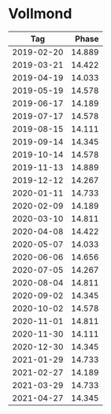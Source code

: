 # Vollmond
    
Tag        | Phase
-----------|------:
2019-02-20 | 14.889
2019-03-21 | 14.422
2019-04-19 | 14.033
2019-05-19 | 14.578
2019-06-17 | 14.189
2019-07-17 | 14.578
2019-08-15 | 14.111
2019-09-14 | 14.345
2019-10-14 | 14.578
2019-11-13 | 14.889
2019-12-12 | 14.267
2020-01-11 | 14.733
2020-02-09 | 14.189
2020-03-10 | 14.811
2020-04-08 | 14.422
2020-05-07 | 14.033
2020-06-06 | 14.656
2020-07-05 | 14.267
2020-08-04 | 14.811
2020-09-02 | 14.345
2020-10-02 | 14.578
2020-11-01 | 14.811
2020-11-30 | 14.111
2020-12-30 | 14.345
2021-01-29 | 14.733
2021-02-27 | 14.189
2021-03-29 | 14.733
2021-04-27 | 14.345
